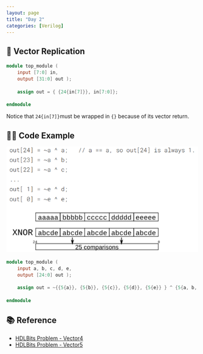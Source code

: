 ```yaml
---
layout: page
title: "Day 2"
categories: [Verilog]
---
```


## 📌 Vector Replication
```verilog
module top_module (
    input [7:0] in,
    output [31:0] out );

    assign out = { {24{in[7]}}, in[7:0]};

endmodule
```
Notice that ```24{in[7]}```must be wrapped in ```{}``` because of its vector return.

## 🧑‍💻 Code Example
![alt text](../assets/Vector5.png)
```verilog
module top_module (
    input a, b, c, d, e,
    output [24:0] out );

    assign out = ~{{5{a}}, {5{b}}, {5{c}}, {5{d}}, {5{e}} } ^ {5{a, b, c, d, e}};

endmodule
```


## 📚 Reference
* [HDLBits Problem - Vector4](https://hdlbits.01xz.net/wiki/Vector4)
* [HDLBits Problem - Vector5](https://hdlbits.01xz.net/wiki/Vector5)
